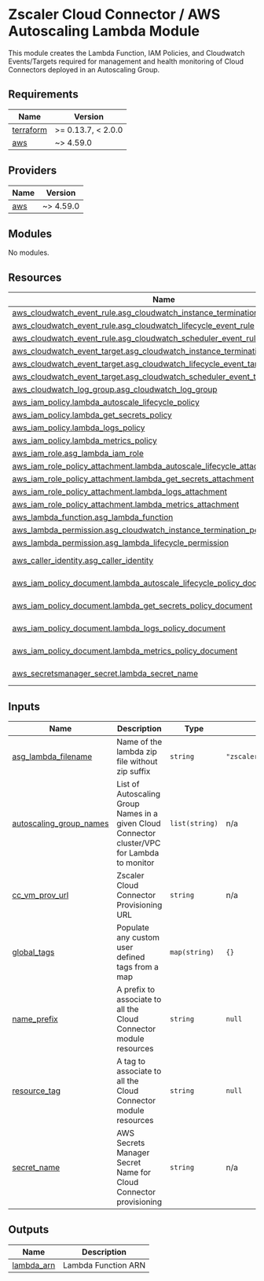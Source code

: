 # Zscaler Cloud Connector / AWS Autoscaling Lambda Module

This module creates the Lambda Function, IAM Policies, and Cloudwatch Events/Targets required for management and health monitoring of Cloud Connectors deployed in an Autoscaling Group.




<!-- BEGINNING OF PRE-COMMIT-TERRAFORM DOCS HOOK -->
## Requirements

| Name | Version |
|------|---------|
| <a name="requirement_terraform"></a> [terraform](#requirement\_terraform) | >= 0.13.7, < 2.0.0 |
| <a name="requirement_aws"></a> [aws](#requirement\_aws) | ~> 4.59.0 |

## Providers

| Name | Version |
|------|---------|
| <a name="provider_aws"></a> [aws](#provider\_aws) | ~> 4.59.0 |

## Modules

No modules.

## Resources

| Name | Type |
|------|------|
| [aws_cloudwatch_event_rule.asg_cloudwatch_instance_termination_event_rule](https://registry.terraform.io/providers/hashicorp/aws/latest/docs/resources/cloudwatch_event_rule) | resource |
| [aws_cloudwatch_event_rule.asg_cloudwatch_lifecycle_event_rule](https://registry.terraform.io/providers/hashicorp/aws/latest/docs/resources/cloudwatch_event_rule) | resource |
| [aws_cloudwatch_event_rule.asg_cloudwatch_scheduler_event_rule](https://registry.terraform.io/providers/hashicorp/aws/latest/docs/resources/cloudwatch_event_rule) | resource |
| [aws_cloudwatch_event_target.asg_cloudwatch_instance_termination_event_target](https://registry.terraform.io/providers/hashicorp/aws/latest/docs/resources/cloudwatch_event_target) | resource |
| [aws_cloudwatch_event_target.asg_cloudwatch_lifecycle_event_target](https://registry.terraform.io/providers/hashicorp/aws/latest/docs/resources/cloudwatch_event_target) | resource |
| [aws_cloudwatch_event_target.asg_cloudwatch_scheduler_event_target](https://registry.terraform.io/providers/hashicorp/aws/latest/docs/resources/cloudwatch_event_target) | resource |
| [aws_cloudwatch_log_group.asg_cloudwatch_log_group](https://registry.terraform.io/providers/hashicorp/aws/latest/docs/resources/cloudwatch_log_group) | resource |
| [aws_iam_policy.lambda_autoscale_lifecycle_policy](https://registry.terraform.io/providers/hashicorp/aws/latest/docs/resources/iam_policy) | resource |
| [aws_iam_policy.lambda_get_secrets_policy](https://registry.terraform.io/providers/hashicorp/aws/latest/docs/resources/iam_policy) | resource |
| [aws_iam_policy.lambda_logs_policy](https://registry.terraform.io/providers/hashicorp/aws/latest/docs/resources/iam_policy) | resource |
| [aws_iam_policy.lambda_metrics_policy](https://registry.terraform.io/providers/hashicorp/aws/latest/docs/resources/iam_policy) | resource |
| [aws_iam_role.asg_lambda_iam_role](https://registry.terraform.io/providers/hashicorp/aws/latest/docs/resources/iam_role) | resource |
| [aws_iam_role_policy_attachment.lambda_autoscale_lifecycle_attachment](https://registry.terraform.io/providers/hashicorp/aws/latest/docs/resources/iam_role_policy_attachment) | resource |
| [aws_iam_role_policy_attachment.lambda_get_secrets_attachment](https://registry.terraform.io/providers/hashicorp/aws/latest/docs/resources/iam_role_policy_attachment) | resource |
| [aws_iam_role_policy_attachment.lambda_logs_attachment](https://registry.terraform.io/providers/hashicorp/aws/latest/docs/resources/iam_role_policy_attachment) | resource |
| [aws_iam_role_policy_attachment.lambda_metrics_attachment](https://registry.terraform.io/providers/hashicorp/aws/latest/docs/resources/iam_role_policy_attachment) | resource |
| [aws_lambda_function.asg_lambda_function](https://registry.terraform.io/providers/hashicorp/aws/latest/docs/resources/lambda_function) | resource |
| [aws_lambda_permission.asg_cloudwatch_instance_termination_permission](https://registry.terraform.io/providers/hashicorp/aws/latest/docs/resources/lambda_permission) | resource |
| [aws_lambda_permission.asg_lambda_lifecycle_permission](https://registry.terraform.io/providers/hashicorp/aws/latest/docs/resources/lambda_permission) | resource |
| [aws_caller_identity.asg_caller_identity](https://registry.terraform.io/providers/hashicorp/aws/latest/docs/data-sources/caller_identity) | data source |
| [aws_iam_policy_document.lambda_autoscale_lifecycle_policy_document](https://registry.terraform.io/providers/hashicorp/aws/latest/docs/data-sources/iam_policy_document) | data source |
| [aws_iam_policy_document.lambda_get_secrets_policy_document](https://registry.terraform.io/providers/hashicorp/aws/latest/docs/data-sources/iam_policy_document) | data source |
| [aws_iam_policy_document.lambda_logs_policy_document](https://registry.terraform.io/providers/hashicorp/aws/latest/docs/data-sources/iam_policy_document) | data source |
| [aws_iam_policy_document.lambda_metrics_policy_document](https://registry.terraform.io/providers/hashicorp/aws/latest/docs/data-sources/iam_policy_document) | data source |
| [aws_secretsmanager_secret.lambda_secret_name](https://registry.terraform.io/providers/hashicorp/aws/latest/docs/data-sources/secretsmanager_secret) | data source |

## Inputs

| Name | Description | Type | Default | Required |
|------|-------------|------|---------|:--------:|
| <a name="input_asg_lambda_filename"></a> [asg\_lambda\_filename](#input\_asg\_lambda\_filename) | Name of the lambda zip file without zip suffix | `string` | `"zscaler_cc_lambda_service"` | no |
| <a name="input_autoscaling_group_names"></a> [autoscaling\_group\_names](#input\_autoscaling\_group\_names) | List of Autoscaling Group Names in a given Cloud Connector cluster/VPC for Lambda to monitor | `list(string)` | n/a | yes |
| <a name="input_cc_vm_prov_url"></a> [cc\_vm\_prov\_url](#input\_cc\_vm\_prov\_url) | Zscaler Cloud Connector Provisioning URL | `string` | n/a | yes |
| <a name="input_global_tags"></a> [global\_tags](#input\_global\_tags) | Populate any custom user defined tags from a map | `map(string)` | `{}` | no |
| <a name="input_name_prefix"></a> [name\_prefix](#input\_name\_prefix) | A prefix to associate to all the Cloud Connector module resources | `string` | `null` | no |
| <a name="input_resource_tag"></a> [resource\_tag](#input\_resource\_tag) | A tag to associate to all the Cloud Connector module resources | `string` | `null` | no |
| <a name="input_secret_name"></a> [secret\_name](#input\_secret\_name) | AWS Secrets Manager Secret Name for Cloud Connector provisioning | `string` | n/a | yes |

## Outputs

| Name | Description |
|------|-------------|
| <a name="output_lambda_arn"></a> [lambda\_arn](#output\_lambda\_arn) | Lambda Function ARN |
<!-- END OF PRE-COMMIT-TERRAFORM DOCS HOOK -->
